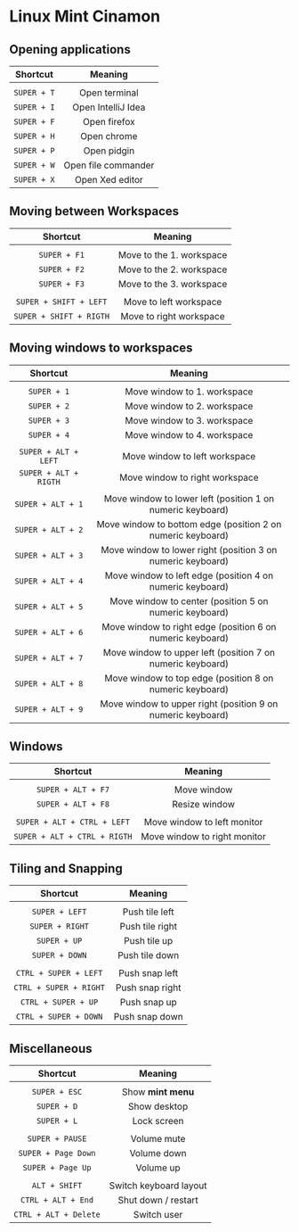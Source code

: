 
# Linux Mint Cinamon

## Opening applications

| Shortcut                      | Meaning                                                       |
| :---------------------------: | :-----------------------------------------------------------: |
|                               |                                                               |
| `SUPER + T`                   | Open terminal                                                 |
| `SUPER + I`                   | Open IntelliJ Idea                                            |
| `SUPER + F`                   | Open firefox                                                  |
| `SUPER + H`                   | Open chrome                                                   |
| `SUPER + P`                   | Open pidgin                                                   |
| `SUPER + W`                   | Open file commander                                           |
| `SUPER + X`                   | Open Xed editor                                               |

## Moving between Workspaces

| Shortcut                      | Meaning                                                       |
| :---------------------------: | :-----------------------------------------------------------: |
|                               |                                                               |
| `SUPER + F1`                  | Move to the 1. workspace                                      |
| `SUPER + F2`                  | Move to the 2. workspace                                      |
| `SUPER + F3`                  | Move to the 3. workspace                                      |
|                               |                                                               |
| `SUPER + SHIFT + LEFT`        | Move to left workspace                                        |
| `SUPER + SHIFT + RIGTH`       | Move to right workspace                                       |

## Moving windows to workspaces

| Shortcut                      | Meaning                                                       |
| :---------------------------: | :-----------------------------------------------------------: |
|                               |                                                               |
| `SUPER + 1`                   | Move window to 1. workspace                                   |
| `SUPER + 2`                   | Move window to 2. workspace                                   |
| `SUPER + 3`                   | Move window to 3. workspace                                   |
| `SUPER + 4`                   | Move window to 4. workspace                                   |
|                               |                                                               |
| `SUPER + ALT + LEFT`          | Move window to left workspace                                 |
| `SUPER + ALT + RIGTH`         | Move window to right workspace                                |
|                               |                                                               |
| `SUPER + ALT + 1`             | Move window to lower  left  (position 1 on numeric keyboard)  |
| `SUPER + ALT + 2`             | Move window to bottom edge  (position 2 on numeric keyboard)  |
| `SUPER + ALT + 3`             | Move window to lower  right (position 3 on numeric keyboard)  |
| `SUPER + ALT + 4`             | Move window to left   edge  (position 4 on numeric keyboard)  |
| `SUPER + ALT + 5`             | Move window to center       (position 5 on numeric keyboard)  |
| `SUPER + ALT + 6`             | Move window to right  edge  (position 6 on numeric keyboard)  |
| `SUPER + ALT + 7`             | Move window to upper  left  (position 7 on numeric keyboard)  |
| `SUPER + ALT + 8`             | Move window to top edge     (position 8 on numeric keyboard)  |
| `SUPER + ALT + 9`             | Move window to upper right  (position 9 on numeric keyboard)  |

## Windows

| Shortcut                      | Meaning                                                       |
| :---------------------------: | :-----------------------------------------------------------: |
|                               |                                                               |
| `SUPER + ALT + F7`            | Move window                                                   |
| `SUPER + ALT + F8`            | Resize window                                                 |
|                               |                                                               |
| `SUPER + ALT + CTRL + LEFT`   | Move window to left monitor                                   | 
| `SUPER + ALT + CTRL + RIGTH`  | Move window to right monitor                                  |

## Tiling and Snapping

| Shortcut                      | Meaning                                                       |
| :---------------------------: | :-----------------------------------------------------------: |
|                               |                                                               |
| `SUPER + LEFT`                | Push tile left                                                |
| `SUPER + RIGHT`               | Push tile right                                               |
| `SUPER + UP`                  | Push tile up                                                  |
| `SUPER + DOWN`                | Push tile down                                                |
|                               |                                                               |
| `CTRL + SUPER + LEFT`         | Push snap left                                                |
| `CTRL + SUPER + RIGHT`        | Push snap right                                               |
| `CTRL + SUPER + UP`           | Push snap up                                                  |
| `CTRL + SUPER + DOWN`         | Push snap down                                                |

## Miscellaneous 

| Shortcut                      | Meaning                                                       |
| :---------------------------: | :-----------------------------------------------------------: |
|                               |                                                               |
| `SUPER + ESC`                 | Show **mint menu**                                            |
| `SUPER + D`                   | Show desktop                                                  |
| `SUPER + L`                   | Lock screen                                                   |
|                               |                                                               |
| `SUPER + PAUSE`               | Volume mute                                                   |
| `SUPER + Page Down`           | Volume down                                                   |
| `SUPER + Page Up`             | Volume up                                                     |
|                               |                                                               |
| `ALT + SHIFT`                 | Switch keyboard layout                                        |
| `CTRL + ALT + End`            | Shut down / restart                                           |
| `CTRL + ALT + Delete`         | Switch user                                                   |
